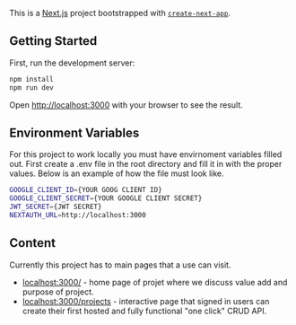 This is a [Next.js](https://nextjs.org/) project bootstrapped with [`create-next-app`](https://github.com/vercel/next.js/tree/canary/packages/create-next-app).

## Getting Started

First, run the development server:

```bash
npm install
npm run dev
```

Open [http://localhost:3000](http://localhost:3000) with your browser to see the result.

## Environment Variables

For this project to work locally you must have envirnoment variables filled out. First create a .env file in the root directory and fill it in with the proper values. Below is an example of how the file must look like.

```bash
GOOGLE_CLIENT_ID={YOUR GOOG CLIENT ID}
GOOGLE_CLIENT_SECRET={YOUR GOOGLE CLIENT SECRET}
JWT_SECRET={JWT SECRET}
NEXTAUTH_URL=http://localhost:3000
```

## Content

Currently this project has to main pages that a use can visit. 

- [localhost:3000/](http://localhost:3000/) - home page of projet where we discuss value add and purpose of project.
- [localhost:3000/projects](http://localhost:3000/projects) - interactive page that signed in users can create their first hosted and fully functional "one click" CRUD API.
